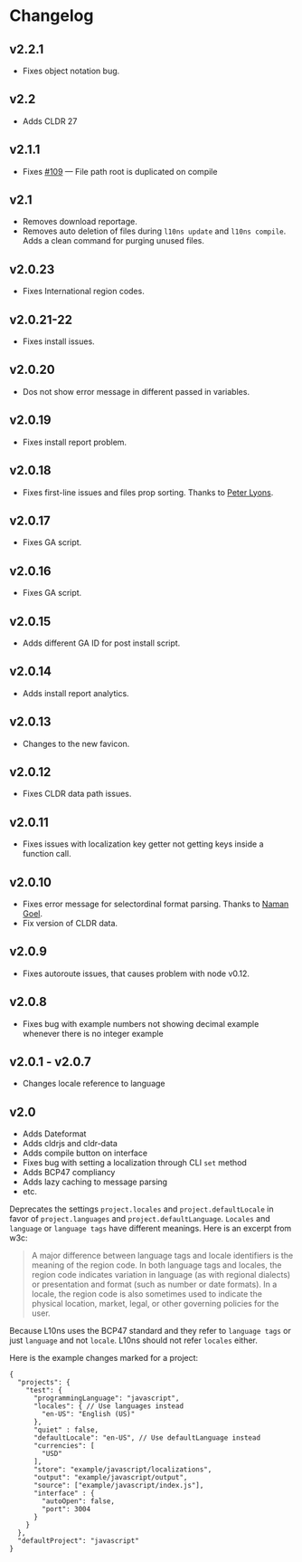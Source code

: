 # Changelog
## v2.2.1

* Fixes object notation bug.

## v2.2

* Adds CLDR 27

## v2.1.1

* Fixes [#109](https://github.com/tinganho/l10ns/issues/109#issuecomment-94630877) — File path root is duplicated on compile

## v2.1

* Removes download reportage.
* Removes auto deletion of files during `l10ns update` and `l10ns compile`. Adds a clean command for purging unused files.

## v2.0.23

* Fixes International region codes.

## v2.0.21-22

* Fixes install issues.

## v2.0.20

* Dos not show error message in different passed in variables.

## v2.0.19

* Fixes install report problem.

## v2.0.18

* Fixes first-line issues and files prop sorting. Thanks to [Peter Lyons].

## v2.0.17

* Fixes GA script.

## v2.0.16

* Fixes GA script.

## v2.0.15

* Adds different GA ID for post install script.

## v2.0.14

* Adds install report analytics.

## v2.0.13

* Changes to the new favicon.

## v2.0.12

* Fixes CLDR data path issues.

## v2.0.11

* Fixes issues with localization key getter not getting keys inside a function call.

## v2.0.10

* Fixes error message for selectordinal format parsing. Thanks to [Naman Goel].
* Fix version of CLDR data.

## v2.0.9

* Fixes autoroute issues, that causes problem with node v0.12.

## v2.0.8

* Fixes bug with example numbers not showing decimal example whenever there is no integer example

## v2.0.1 - v2.0.7

* Changes locale reference to language

## v2.0

* Adds Dateformat
* Adds cldrjs and cldr-data
* Adds compile button on interface
* Fixes bug with setting a localization through CLI `set` method
* Adds BCP47 compliancy
* Adds lazy caching to message parsing
* etc.

Deprecates the settings `project.locales` and `project.defaultLocale` in favor of `project.languages` and `project.defaultLanguage`. `Locales` and `language` or `language tags` have different meanings. Here is an excerpt from w3c:

> A major difference between language tags and locale identifiers is the meaning of the region code. In both language tags and locales, the region code indicates variation in language (as with regional dialects) or presentation and format (such as number or date formats). In a locale, the region code is also sometimes used to indicate the physical location, market, legal, or other governing policies for the user.

Because L10ns uses the BCP47 standard and they refer to `language tags` or just `language` and not `locale`. L10ns should not refer `locales` either.

Here is the example changes marked for a project:
```
{
  "projects": {
    "test": {
      "programmingLanguage": "javascript",
      "locales": { // Use languages instead
        "en-US": "English (US)"
      },
      "quiet" : false,
      "defaultLocale": "en-US", // Use defaultLanguage instead
      "currencies": [
        "USD"
      ],
      "store": "example/javascript/localizations",
      "output": "example/javascript/output",
      "source": ["example/javascript/index.js"],
      "interface" : {
        "autoOpen": false,
        "port": 3004
      }
    }
  },
  "defaultProject": "javascript"
}
```

[Naman Goel]: https://github.com/nmn
[Peter Lyons]: https://github.com/focusaurus
